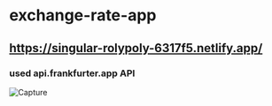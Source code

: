 # exchange-rate-app

## https://singular-rolypoly-6317f5.netlify.app/

### used api.frankfurter.app API

![Capture](https://user-images.githubusercontent.com/57134415/198881525-fb08f1c4-6e6b-49b9-a77c-8d41aaf31ab9.PNG)
